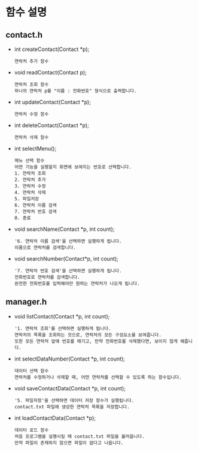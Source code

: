 # 함수 설명

## contact.h
* int createContact(Contact *p);
  ```
  연락처 추가 함수
* void readContact(Contact p);
  ```
  연락처 조회 함수
  하나의 연락처 p를 "이름 : 전화번호" 형식으로 출력합니다.
* int updateContact(Contact *p);
  ```
  연락처 수정 함수
* int deleteContact(Contact *p);
  ```
  연락처 삭제 함수
* int selectMenu();
  ```
  메뉴 선택 함수
  어떤 기능을 실행할지 화면에 보여지는 번호로 선택합니다.
  1. 연락처 조회
  2. 연락처 추가
  3. 연락처 수정
  4. 연락처 삭제
  5. 파일저장
  6. 연락처 이름 검색
  7. 연락처 번호 검색
  0. 종료
* void searchName(Contact *p, int count);
  ```
  '6. 연락처 이름 검색'을 선택하면 실행하게 됩니다.
  이름으로 연락처를 검색합니다.
* void searchNumber(Contact*p, int count);
  ```
  '7. 연락처 번호 검색'을 선택하면 실행하게 됩니다.
  전화번호로 연락처를 검색합니다.
  완전한 전화번호를 입력해야만 원하는 연락처가 나오게 됩니다.
## manager.h
* void listContact(Contact *p, int count);
  ```
  '1. 연락처 조회'를 선택하면 실행하게 됩니다.
  연락처의 목록을 조회하는 것으로, 연락처의 모든 구성요소를 보여줍니다.
  또한 모든 연락처 앞에 번호를 매기고, 만약 전화번호를 삭제했다면, 보이지 않게 해줍니다.
  
* int selectDataNumber(Contact *p, int count);
  ```
  데이터 선택 함수
  연락처를 수정하거나 삭제할 때, 어떤 연락처를 선택할 수 있도록 하는 함수입니다.
* void saveContactData(Contact *p, int count);
  ```
  '5. 파일저장'을 선택하면 데이터 저장 함수가 실행됩니다.
  contact.txt 파일에 생성한 연락처 목록을 저장합니다.
* int loadContactData(Contact *p);
  ```
  데이터 로드 함수
  처음 프로그램을 실행시킬 때 contact.txt 파일을 불러옵니다.
  만약 파일이 존재하지 않으면 파일이 없다고 나옵니다. 

